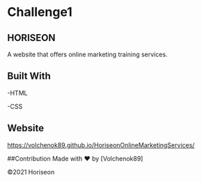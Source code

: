 # Challenge1

## HORISEON

A website that offers online marketing training services.


## Built With

-HTML

-CSS

## Website

https://volchenok89.github.io/HoriseonOnlineMarketingServices/


##Contribution
Made with ❤️ by [Volchenok89]

©️2021 Horiseon

